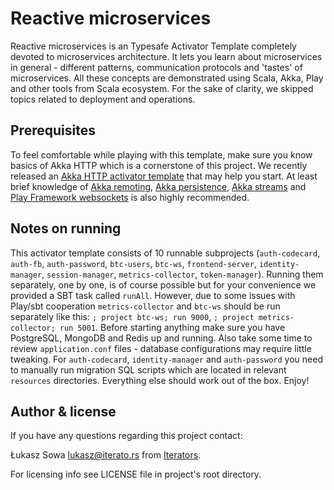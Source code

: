 # Reactive microservices

Reactive microservices is an Typesafe Activator Template completely devoted to microservices architecture. It lets you learn about microservices in general - different patterns, communication protocols and 'tastes' of microservices. All these concepts are demonstrated using Scala, Akka, Play and other tools from Scala ecosystem. For the sake of clarity, we skipped topics related to deployment and operations.

## Prerequisites

To feel comfortable while playing with this template, make sure you know basics of Akka HTTP which is a cornerstone of this project. We recently released an [Akka HTTP activator template](https://typesafe.com/activator/template/akka-http-microservice) that may help you start. At least brief knowledge of [Akka remoting](https://typesafe.com/activator/template/akka-sample-remote-scala), [Akka persistence](https://typesafe.com/activator/template/akka-sample-persistence-scala), [Akka streams](https://typesafe.com/activator/template/akka-stream-scala) and [Play Framework websockets](https://typesafe.com/activator/template/anonymous-chat) is also highly recommended.

## Notes on running

This activator template consists of 10 runnable subprojects (`auth-codecard`, `auth-fb`, `auth-password`, `btc-users`, `btc-ws`, `frontend-server`, `identity-manager`, `session-manager`, `metrics-collector`, `token-manager`). Running them separately, one by one, is of course possible but for your convenience we provided a SBT task called `runAll`. However, due to some issues with Play/sbt cooperation `metrics-collector` and `btc-ws` should be run separately like this: `; project btc-ws; run 9000`, `; project metrics-collector; run 5001`. Before starting anything make sure you have PostgreSQL, MongoDB and Redis up and running. Also take some time to review `application.conf` files - database configurations may require little tweaking. For `auth-codecard`, `identity-manager` and `auth-password` you need to manually run migration SQL scripts which are located in relevant `resources` directories. Everything else should work out of the box. Enjoy!

## Author & license

If you have any questions regarding this project contact:

Łukasz Sowa <lukasz@iterato.rs> from [Iterators](http://iterato.rs).

For licensing info see LICENSE file in project's root directory.